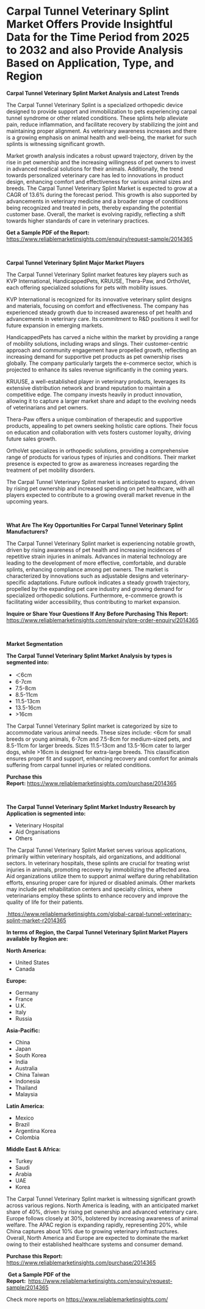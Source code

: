 <p><h1>Carpal Tunnel Veterinary Splint Market Offers Provide Insightful Data for the Time Period from 2025 to 2032 and also Provide Analysis Based on Application, Type, and Region</h1></p><p><strong>Carpal Tunnel Veterinary Splint Market Analysis and Latest Trends</strong></p>
<p><p>The Carpal Tunnel Veterinary Splint is a specialized orthopedic device designed to provide support and immobilization to pets experiencing carpal tunnel syndrome or other related conditions. These splints help alleviate pain, reduce inflammation, and facilitate recovery by stabilizing the joint and maintaining proper alignment. As veterinary awareness increases and there is a growing emphasis on animal health and well-being, the market for such splints is witnessing significant growth.</p><p>Market growth analysis indicates a robust upward trajectory, driven by the rise in pet ownership and the increasing willingness of pet owners to invest in advanced medical solutions for their animals. Additionally, the trend towards personalized veterinary care has led to innovations in product design, enhancing comfort and effectiveness for various animal sizes and breeds. The Carpal Tunnel Veterinary Splint Market is expected to grow at a CAGR of 13.6% during the forecast period. This growth is also supported by advancements in veterinary medicine and a broader range of conditions being recognized and treated in pets, thereby expanding the potential customer base. Overall, the market is evolving rapidly, reflecting a shift towards higher standards of care in veterinary practices.</p></p>
<p><strong>Get a Sample PDF of the Report:&nbsp;</strong> <a href="https://www.reliablemarketinsights.com/enquiry/request-sample/2014365?utm_campaign=3492&utm_medium=2&utm_source=Github&utm_content=ia&utm_term=29032025&utm_id=carpal-tunnel-veterinary-splint">https://www.reliablemarketinsights.com/enquiry/request-sample/2014365</a></p>
<p>&nbsp;</p>
<p><strong>Carpal Tunnel Veterinary Splint Major Market Players</strong></p>
<p><p>The Carpal Tunnel Veterinary Splint market features key players such as KVP International, HandicappedPets, KRUUSE, Thera-Paw, and OrthoVet, each offering specialized solutions for pets with mobility issues.</p><p>KVP International is recognized for its innovative veterinary splint designs and materials, focusing on comfort and effectiveness. The company has experienced steady growth due to increased awareness of pet health and advancements in veterinary care. Its commitment to R&D positions it well for future expansion in emerging markets.</p><p>HandicappedPets has carved a niche within the market by providing a range of mobility solutions, including wraps and slings. Their customer-centric approach and community engagement have propelled growth, reflecting an increasing demand for supportive pet products as pet ownership rises globally. The company particularly targets the e-commerce sector, which is projected to enhance its sales revenue significantly in the coming years.</p><p>KRUUSE, a well-established player in veterinary products, leverages its extensive distribution network and brand reputation to maintain a competitive edge. The company invests heavily in product innovation, allowing it to capture a larger market share and adapt to the evolving needs of veterinarians and pet owners.</p><p>Thera-Paw offers a unique combination of therapeutic and supportive products, appealing to pet owners seeking holistic care options. Their focus on education and collaboration with vets fosters customer loyalty, driving future sales growth. </p><p>OrthoVet specializes in orthopedic solutions, providing a comprehensive range of products for various types of injuries and conditions. Their market presence is expected to grow as awareness increases regarding the treatment of pet mobility disorders.</p><p>The Carpal Tunnel Veterinary Splint market is anticipated to expand, driven by rising pet ownership and increased spending on pet healthcare, with all players expected to contribute to a growing overall market revenue in the upcoming years.</p></p>
<p>&nbsp;</p>
<p><strong>What Are The Key Opportunities For Carpal Tunnel Veterinary Splint Manufacturers?</strong></p>
<p><p>The Carpal Tunnel Veterinary Splint market is experiencing notable growth, driven by rising awareness of pet health and increasing incidences of repetitive strain injuries in animals. Advances in material technology are leading to the development of more effective, comfortable, and durable splints, enhancing compliance among pet owners. The market is characterized by innovations such as adjustable designs and veterinary-specific adaptations. Future outlook indicates a steady growth trajectory, propelled by the expanding pet care industry and growing demand for specialized orthopedic solutions. Furthermore, e-commerce growth is facilitating wider accessibility, thus contributing to market expansion.</p></p>
<p><strong>Inquire or Share Your Questions If Any Before Purchasing This Report:</strong> <a href="https://www.reliablemarketinsights.com/enquiry/pre-order-enquiry/2014365?utm_campaign=3492&utm_medium=2&utm_source=Github&utm_content=ia&utm_term=29032025&utm_id=carpal-tunnel-veterinary-splint">https://www.reliablemarketinsights.com/enquiry/pre-order-enquiry/2014365</a></p>
<p>&nbsp;</p>
<p><strong>Market Segmentation</strong></p>
<p><strong>The Carpal Tunnel Veterinary Splint Market Analysis by types is segmented into:</strong></p>
<p><ul><li>＜6cm</li><li>6-7cm</li><li>7.5-8cm</li><li>8.5-11cm</li><li>11.5-13cm</li><li>13.5-16cm</li><li>>16cm</li></ul></p>
<p><p>The Carpal Tunnel Veterinary Splint market is categorized by size to accommodate various animal needs. These sizes include: <6cm for small breeds or young animals, 6-7cm and 7.5-8cm for medium-sized pets, and 8.5-11cm for larger breeds. Sizes 11.5-13cm and 13.5-16cm cater to larger dogs, while >16cm is designed for extra-large breeds. This classification ensures proper fit and support, enhancing recovery and comfort for animals suffering from carpal tunnel injuries or related conditions.</p></p>
<p><strong>Purchase this Report:&nbsp;</strong><a href="https://www.reliablemarketinsights.com/purchase/2014365?utm_campaign=3492&utm_medium=2&utm_source=Github&utm_content=ia&utm_term=29032025&utm_id=carpal-tunnel-veterinary-splint">https://www.reliablemarketinsights.com/purchase/2014365</a></p>
<p>&nbsp;</p>
<p><strong>The Carpal Tunnel Veterinary Splint Market Industry Research by Application is segmented into:</strong></p>
<p><ul><li>Veterinary Hospital</li><li>Aid Organisations</li><li>Others</li></ul></p>
<p><p>The Carpal Tunnel Veterinary Splint Market serves various applications, primarily within veterinary hospitals, aid organizations, and additional sectors. In veterinary hospitals, these splints are crucial for treating wrist injuries in animals, promoting recovery by immobilizing the affected area. Aid organizations utilize them to support animal welfare during rehabilitation efforts, ensuring proper care for injured or disabled animals. Other markets may include pet rehabilitation centers and specialty clinics, where veterinarians employ these splints to enhance recovery and improve the quality of life for their patients.</p></p>
<p><a href="https://www.reliablemarketinsights.com/global-carpal-tunnel-veterinary-splint-market-r2014365?utm_campaign=3492&utm_medium=2&utm_source=Github&utm_content=ia&utm_term=29032025&utm_id=carpal-tunnel-veterinary-splint">&nbsp;https://www.reliablemarketinsights.com/global-carpal-tunnel-veterinary-splint-market-r2014365</a></p>
<p><strong>In terms of Region, the Carpal Tunnel Veterinary Splint Market Players available by Region are:</strong></p>
<p>
    <p> <strong> North America: </strong>
        <ul>
            <li>United States</li>
            <li>Canada</li>
        </ul>
        </p> 
    <p> <strong> Europe: </strong>
        <ul>
            <li>Germany</li>
            <li>France</li>
            <li>U.K.</li>
            <li>Italy</li>
            <li>Russia</li>
        </ul>
        </p> 
    <p> <strong> Asia-Pacific: </strong>
        <ul>
            <li>China</li>
            <li>Japan</li>
            <li>South Korea</li>
            <li>India</li>
            <li>Australia</li>
            <li>China Taiwan</li>
            <li>Indonesia</li>
            <li>Thailand</li>
            <li>Malaysia</li>
        </ul>
        </p> 
    <p> <strong> Latin America: </strong>
        <ul>
            <li>Mexico</li>
            <li>Brazil</li>
            <li>Argentina Korea</li>
            <li>Colombia</li>
        </ul>
        </p> 
    <p> <strong> Middle East & Africa: </strong>
        <ul>
            <li>Turkey</li>
            <li>Saudi</li>
            <li>Arabia</li>
            <li>UAE</li>
            <li>Korea</li>
        </ul>
    </p>
    </p>
<p><p>The Carpal Tunnel Veterinary Splint market is witnessing significant growth across various regions. North America is leading, with an anticipated market share of 40%, driven by rising pet ownership and advanced veterinary care. Europe follows closely at 30%, bolstered by increasing awareness of animal welfare. The APAC region is expanding rapidly, representing 20%, while China captures about 10% due to growing veterinary infrastructures. Overall, North America and Europe are expected to dominate the market owing to their established healthcare systems and consumer demand.</p></p>
<p><strong>Purchase this Report: </strong><a href="https://www.reliablemarketinsights.com/purchase/2014365?utm_campaign=3492&utm_medium=2&utm_source=Github&utm_content=ia&utm_term=29032025&utm_id=carpal-tunnel-veterinary-splint">https://www.reliablemarketinsights.com/purchase/2014365</a></p>
<p>&nbsp;<strong>Get a Sample PDF of the Report:&nbsp;&nbsp;</strong><a href="https://www.reliablemarketinsights.com/enquiry/request-sample/2014365?utm_campaign=3492&utm_medium=2&utm_source=Github&utm_content=ia&utm_term=29032025&utm_id=carpal-tunnel-veterinary-splint">https://www.reliablemarketinsights.com/enquiry/request-sample/2014365</a></p>
<p><strong></strong></p>
<p>Check more reports on <a href="https://www.reliablemarketinsights.com/?utm_campaign=3492&utm_medium=2&utm_source=Github&utm_content=ia&utm_term=29032025&utm_id=carpal-tunnel-veterinary-splint">https://www.reliablemarketinsights.com/</a></p>